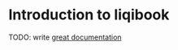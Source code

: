 # Introduction to liqibook

TODO: write [great documentation](http://jacobian.org/writing/what-to-write/)
